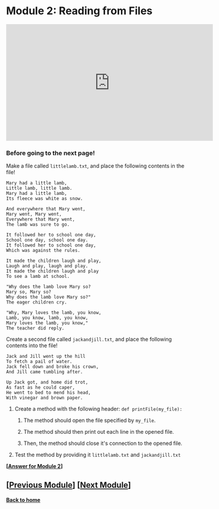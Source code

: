 # Module 2: Reading from Files 

<iframe width="560" height="315" src="https://www.youtube.com/embed/4hQq5w_MFE8?si=tEnwlAx4KN99z07B" title="YouTube video player" frameborder="0" allow="accelerometer; autoplay; clipboard-write; encrypted-media; gyroscope; picture-in-picture; web-share" referrerpolicy="strict-origin-when-cross-origin" allowfullscreen></iframe>


### Before going to the next page!

Make a file called `littlelamb.txt`, and place the following contents in the file!

```
Mary had a little lamb,
Little lamb, little lamb.
Mary had a little lamb,
Its fleece was white as snow.

And everywhere that Mary went,
Mary went, Mary went,
Everywhere that Mary went,
The lamb was sure to go.

It followed her to school one day,
School one day, school one day.
It followed her to school one day,
Which was against the rules.

It made the children laugh and play,
Laugh and play, laugh and play.
It made the children laugh and play
To see a lamb at school.

"Why does the lamb love Mary so?
Mary so, Mary so?
Why does the lamb love Mary so?"
The eager children cry.

"Why, Mary loves the lamb, you know,
Lamb, you know, lamb, you know,
Mary loves the lamb, you know,"
The teacher did reply. 
```

Create a second file called `jackandjill.txt`, and place the following contents into the file!

```
Jack and Jill went up the hill
To fetch a pail of water.
Jack fell down and broke his crown,
And Jill came tumbling after.

Up Jack got, and home did trot,
As fast as he could caper,
He went to bed to mend his head,
With vinegar and brown paper.
```


1. Create a method with the following header: `def printFile(my_file):`

    1. The method should open the file specified by `my_file`.

    2. The method should then print out each line in the opened file.

    3. Then, the method should close it's connection to the opened file.

2. Test the method by providing it `littlelamb.txt` and `jackandjill.txt`

**\[[Answer for Module 2](./module2_answer.md)\]**

## \[[Previous Module](./module1.md)\] \[[Next Module](./module3.md)\]


#### [Back to home](../index.md)
